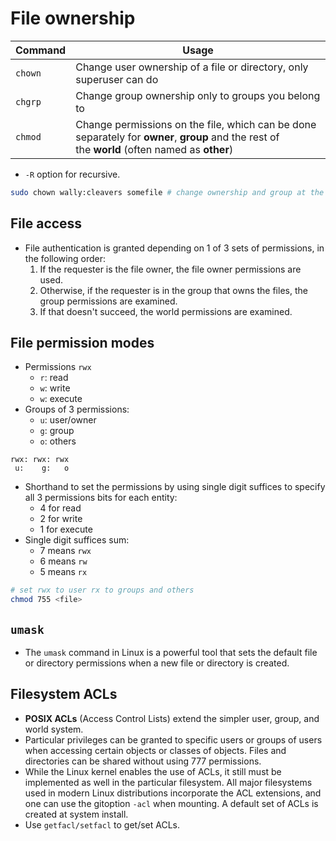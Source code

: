 # File ownership
| Command | Usage                                                                                                                                          |
| ------- | ---------------------------------------------------------------------------------------------------------------------------------------------- |
| `chown` | Change user ownership of a file or directory, only superuser can do                                                                            |
| `chgrp` | Change group ownership only to groups you belong to                                                                                            |
| `chmod` | Change permissions on the file, which can be done separately for **owner**, **group** and the rest of the **world** (often named as **other**) |
- `-R` option for recursive.
```bash
sudo chown wally:cleavers somefile # change ownership and group at the same time
```
## File access
- File authentication is granted depending on 1 of 3 sets of permissions, in the following order:
	1. If the requester is the file owner, the file owner permissions are used.
	2. Otherwise, if the requester is in the group that owns the files, the group permissions are examined.
	3. If that doesn't succeed, the world permissions are examined.
## File permission modes
- Permissions `rwx`
	- `r`: read
	- `w`: write
	- `w`: execute
- Groups of 3 permissions:
	- `u`: user/owner
	- `g`: group
	- `o`: others
```
rwx: rwx: rwx
 u:    g:   o
```
- Shorthand to set the permissions by using single digit suffices to specify all 3 permissions bits for each entity:
	- 4 for read
	- 2 for write
	- 1 for execute
- Single digit suffices sum:
	- 7 means `rwx`
	- 6 means `rw`
	- 5 means `rx`
```bash
# set rwx to user rx to groups and others
chmod 755 <file>
```
## `umask`
- The `umask` command in Linux is a powerful tool that sets the default file or directory permissions when a new file or directory is created.
## Filesystem ACLs
- **POSIX ACLs** (Access Control Lists) extend the simpler user, group, and world system.
- Particular privileges can be granted to specific users or groups of users when accessing certain objects or classes of objects. Files and directories can be shared without using 777 permissions.
- While the Linux kernel enables the use of ACLs, it still must be implemented as well in the particular filesystem. All major filesystems used in modern Linux distributions incorporate the ACL extensions, and one can use the gitoption `-acl` when mounting. A default set of ACLs is created at system install.
- Use `getfacl/setfacl` to get/set ACLs.